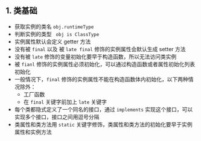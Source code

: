 ## 1. 类基础

- 获取实例的类名 `obj.runtimeType`
- 判断实例的类型 ` obj is ClassType`
- 实例属性默认会定义 getter 方法
- 没有被 `final` 以及 被 `late final` 修饰的实例属性会默认生成 setter 方法
- 没有被 `late` 修饰的变量初始化要早于构造函数，所以无法访问类实例
- 被 `fianl` 修饰的实例属性必须初始化，可以通过构造函数或者属性初始化列表初始化
- 一般情况下，`final` 修饰的实例属性不能在构造函数体内初始化，以下两种情况除外：
  - 工厂函数
  - 在 `final` 关键字前加上 `late` 关键字
- 每个类都隐式定义了一个同名的接口，通过 `implements` 实现这个接口，可以实现多个接口，接口之间用逗号分隔
- 类属性和类方法用 `static` 关键字修饰，类属性和类方法的初始化要早于实例属性和实例方法

